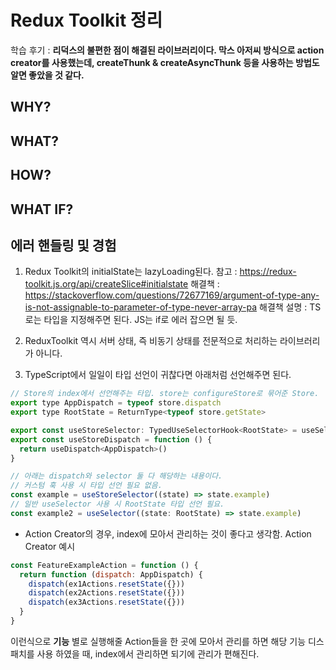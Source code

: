 # Redux Toolkit 정리

학습 후기 : **리덕스의 불편한 점이 해결된 라이브러리이다. 막스 아저씨 방식으로 action creator를 사용했는데, createThunk & createAsyncThunk 등을 사용하는 방법도 알면 좋았을 것 같다.**

## WHY?

## WHAT?

## HOW?

## WHAT IF?

## 에러 핸들링 및 경험

1. Redux Toolkit의 initialState는 lazyLoading된다.
   참고 : https://redux-toolkit.js.org/api/createSlice#initialstate
   해결책 : https://stackoverflow.com/questions/72677169/argument-of-type-any-is-not-assignable-to-parameter-of-type-never-array-pa
   해결책 설명 : TS로는 타입을 지정해주면 된다. JS는 if로 에러 잡으면 될 듯.

2. ReduxToolkit 역시 서버 상태, 즉 비동기 상태를 전문적으로 처리하는 라이브러리가 아니다.
3. TypeScript에서 일일이 타입 선언이 귀찮다면 아래처럼 선언해주면 된다.

```js
// Store의 index에서 선언해주는 타입. store는 configureStore로 묶어준 Store.
export type AppDispatch = typeof store.dispatch
export type RootState = ReturnType<typeof store.getState>

export const useStoreSelector: TypedUseSelectorHook<RootState> = useSelector
export const useStoreDispatch = function () {
  return useDispatch<AppDispatch>()
}

// 아래는 dispatch와 selector 둘 다 해당하는 내용이다.
// 커스텀 훅 사용 시 타입 선언 필요 없음.
const example = useStoreSelector((state) => state.example)
// 일반 useSelector 사용 시 RootState 타입 선언 필요.
const example2 = useSelector((state: RootState) => state.example)
```

- Action Creator의 경우, index에 모아서 관리하는 것이 좋다고 생각함.
  Action Creator 예시

```js
const FeatureExampleAction = function () {
  return function (dispatch: AppDispatch) {
    dispatch(ex1Actions.resetState({}))
    dispatch(ex2Actions.resetState({}))
    dispatch(ex3Actions.resetState({}))
  }
}
```

이런식으로 **기능** 별로 실행해줄 Action들을 한 곳에 모아서 관리를 하면 해당 기능 디스패치를 사용 하였을 때, index에서 관리하면 되기에 관리가 편해진다.
